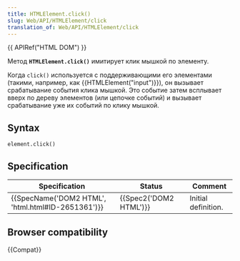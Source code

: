 ```yaml
---
title: HTMLElement.click()
slug: Web/API/HTMLElement/click
translation_of: Web/API/HTMLElement/click
---
```


{{ APIRef("HTML DOM") }}

Метод **`HTMLElement.click()`** имитирует клик мышкой по элементу.

Когда `click()` используется с поддерживающими его элементами (такими, например, как {{HTMLElement("input")}}), он вызывает срабатывание события клика мышкой. Это событие затем всплывает вверх по дереву элементов (или цепочке событий) и вызывает срабатывание уже их событий по клику мышкой.

## Syntax

```
element.click()
```

## Specification

| Specification                                                    | Status                       | Comment             |
| ---------------------------------------------------------------- | ---------------------------- | ------------------- |
| {{SpecName('DOM2 HTML', 'html.html#ID-2651361')}} | {{Spec2('DOM2 HTML')}} | Initial definition. |

## Browser compatibility

{{Compat}}
